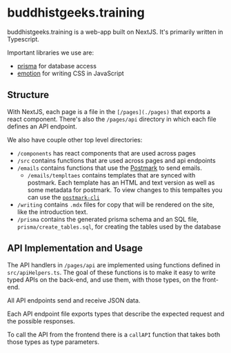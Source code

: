 # buddhistgeeks.training

buddhistgeeks.training is a web-app built on NextJS. It's
primarily written in Typescript.

Important libraries we use are:

- [prisma](https://prisma.io/) for database access
- [emotion](https://emotion.sh/) for writing CSS in JavaScript

## Structure

With NextJS, each page is a file in the `[/pages](./pages)` that exports a react
component. There's also the `/pages/api` directory in which each file defines an
API endpoint.

We also have couple other top level directories:

- `/components` has react components that are used across pages
- `/src` contains functions that are used across pages and api endpoints
- `/emails` contains functions that use the [Postmark](https://postmarkapp.com/)
  to send emails.
  - `/emails/templtaes` contains templates that are synced with postmark. Each
    template has an HTML and text version as well as some metadata for postmark.
    To view changes to this tempaltes you can use the
    [`postmark-cli`](https://github.com/wildbit/postmark-cli)
- `/writing` contains `.mdx` files for copy that will be rendered on the site,
  like the introduction text.
- `/prisma` contains the generated prisma schema and an SQL file,
  `prisma/create_tables.sql`, for creating the tables used by the database

## API Implementation and Usage

The API handlers in `/pages/api` are implemented using functions defined in
`src/apiHelpers.ts`. The goal of these functions is to make it easy to write
typed APIs on the back-end, and use them, with those types, on the front-end.

All API endpoints send and receive JSON data.

Each API endpoint file exports types that describe the expected request and the
possible responses.

To call the API from the frontend there is a `callAPI` function that takes both
those types as type parameters.

